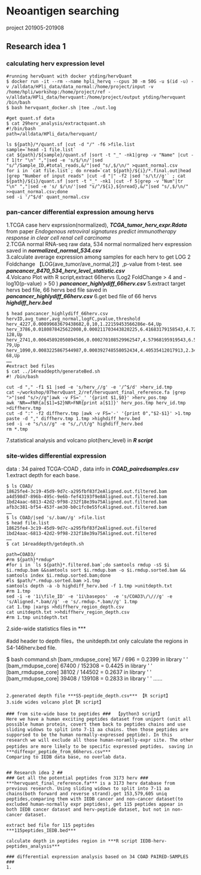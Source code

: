 # Neoantigen searching ##
project 201905-201908

## Research idea 1 ##
### calculating herv expression level ###
```
#running hervQuant with docker ytding/hervQuant
$ docker run -it --rm --name hpli_hervq --cpus 30 -m 50G -u $(id -u) -v /alldata/HPli_data/data_normal:/home/project/input -v /home/hpli/workshop:/home/project/ref -v/alldata/HPli_data/hervquant:/home/project/output ytding/hervquant /bin/bash
$ bash hervquant_docker.sh |tee ./out.log

#get quant.sf data
$ cat 29herv_analysis/extractquant.sh
#!/bin/bash
path=/alldata/HPli_data/hervquant/

ls ${path}/*/quant.sf |cut -d "/" -f6 >file.list
sample=`head -1 file.list`
cat ${path}/${sample}/quant.sf |sort -t "_" -nk1|grep -v "Name" |cut -f 1|tr "\n" ","|sed -e 's/$/\n/'|sed "s/^/Sample_ID,#total_reads,&/"|sed "s/,$/\n/" >quant_normal.csv
for i in `cat file.list`; do nread=`cat ${path}/${i}/*.final.out|head |grep "Number of input reads" |cut -d "|" -f2 |sed 's/\t//g'` ; cat ${path}/${i}/quant.sf |sort -t "_" -nk1 |cut -f 5|grep -v "Num"|tr "\n" ","|sed -e 's/ $/\n/'|sed "s/^/${i},${nread},&/"|sed "s/,$/\n/" >>quant_normal.csv;done
sed -i '/^$/d' quant_normal.csv
```

### pan-cancer differential expression amoung hervs ###  
1.TCGA case herv exprssion(normalized), ***TCGA_tumor_herv_expr.Rdata*** from paper *Endogenous retroviral signatures predict immunotherapy response in clear cell renal cell carcinoma*  
2.TCGA normal RNA-seq raw data, 534 normal normalized herv expression saved in ***normalized_normal_534.csv***  
3.calculate average expression among samples for each herv to get LOG 2 Foldchange 【LOG(ave_tumor/ave_normal,2)】,p-value from t-test. see ***pancancer_8470_534_herv_level_statistic.csv***  
4.Volcano Plot with R script,extract 66hervs (Log2 FoldChange > 4 and -log10(p-value) > 50 ) ***pancancer_highlydiff_66herv.csv*** 
5.extract target hervs bed file, 66 hervs bed file saved in ***pancancer_highlydiff_66herv.csv*** 
6.get bed file of 66 hervs ***highdiff_herv.bed***
```
$ head pancancer_highlydiff_66herv.csv
hervID,avg_tumor,avg_normal,logFC,pvalue,threshold
herv_4227,0.00899683679438682,0,10,1.22159453566286e-64,Up
herv_3786,0.0180878425622008,0.000211703443820225,6.41683179158543,4.72341384204794e-128,Up
herv_2741,0.00645892050894506,0.000270108529962547,4.57968195919543,6.53361720174555e-79,Up
herv_1090,0.0083225867544987,0.000392748558052434,4.40535412017913,2.34426808526767e-68,Up
……
#extract bed files
$ cat ../14readdepth/generateBed.sh
#! /bin/bash

cut -d "," -f1 $1 |sed -e 's/herv_//g' -e '/^$/d' >herv_id.tmp
cat ~/workshop/07hervQuant_2/ref/hervquant_final_reference.fa |grep ">"|sed "s/>//g"|awk -v FS='_' '{print $1,$0}' >herv_pos.tmp
awk 'NR==FNR{a[$1]=$2}NR>FNR{print a[$1]}' herv_pos.tmp herv_id.tmp >diffherv.tmp
cut -d ":" -f2 diffherv.tmp |awk -v FS='-' '{print 0","$2-$1}' >1.tmp
paste -d "," diffherv.tmp 1.tmp >highdiff_herv.bed
sed -i -e "s/\s//g" -e "s/,/\t/g" highdiff_herv.bed
rm *.tmp

```
7.statistical analysis and volcano plot(herv_level) in ***R script***

### site-wides differential expression ###  
data : 34 paired TCGA-COAD , data info in ***COAD_pairedsamples.csv***
1.extract depth for each base.
```
$ ls COAD/
18625fe4-3c19-45d9-9d7c-a295fbf83f2eAligned.out.filtered.bam  a4d598d7-896b-495c-9e6b-fef43193f9e8Aligned.out.filtered.bam
1bd24aac-6813-42d2-9f98-232f18e39a75Aligned.out.filtered.bam  afb3c381-bf54-453f-ae30-b0c1fc0e55fcAligned.out.filtered.bam
……
$ ls COAD/|sed 's/.bam//g' >file.list
$ head file.list
18625fe4-3c19-45d9-9d7c-a295fbf83f2eAligned.out.filtered
1bd24aac-6813-42d2-9f98-232f18e39a75Aligned.out.filtered
……
$ cat 14readdepth/getdepth.sh

path=COAD3/
#rm ${path}*rmdup*
#for i in `ls ${path}*.filtered.bam`;do samtools rmdup -sS $i $i.rmdup.bam &&samtools sort $i.rmdup.bam -o $i.rmdup.sorted.bam && samtools index $i.rmdup.sorted.bam;done
#ls $path/*.rmdup.sorted.bam >1.tmp
samtools depth -a -b highdiff_herv.bed -f 1.tmp >unitdepth.txt
#rm 1.tmp
sed -i -e '1i\file_ID' -e '1i\basepos'  -e 's/COAD3\/\///g' -e 's/Aligned.*.bam//g' -e 's/.rmdup.*.bam//g' 1.tmp
cat 1.tmp |xargs >hdiffherv_region_depth.csv
cat unitdepth.txt >>hdiffherv_region_depth.csv
#rm 1.tmp unitdepth.txt
```
2.side-wide statistics files in ***

#add header to depth files，the unitdepth.txt only calculate the regions in S4-146herv.bed file.

$ bash command.sh
[bam_rmdupse_core] 167 / 696 = 0.2399 in library '	'
[bam_rmdupse_core] 67400 / 152308 = 0.4425 in library '	'
[bam_rmdupse_core] 38102 / 144502 = 0.2637 in library '	'
[bam_rmdupse_core] 39408 / 139108 = 0.2833 in library '	'
……
```

2.generated depth file ***S5-peptide_depth.csv*** 【R script】  
3.side wides volcano plot【R script】 

### from site-wide base to peptides ###  【python3 script】
Here we have a human exciting peptides dataset from uniport (unit all possible human protein, covert them back to peptides chains and use sliding widows to split into 7-11 aa chains. then those peptides are supporsed to be the human normally-expressed peptide). In this research we will exclude all those human-noramlly-expr site. The other peptides are more likely to be specific expressed peptides， saving in ***diffexpr_peptide_from_66hervs.csv***  
Comparing to IEDB data base, no overlab data.


## Research idea 2 ##
### Get all the potential peptides from 3173 herv ###
***hervquant_final_reference.fa*** is a 3173 herv database from previous research. Using sliding widows to split into 7-11 aa chains(both forward and reverse strand),get 153,579,605 uniq peptides,comparing them with IEDB cancer and non-cancer dataset(to excluded human-normally expr peptides), get 115 peptides appear in both IEDB cancer dataset and herv-peptide dataset, but not in non-cancer dataset.

extract bed file for 115 peptides
***115peptides_IEDB.bed***

calculate depth in peptides region in ***R script IEDB-herv-peptides_analysis***

### differential expression analysis based on 34 COAD PAIRED-SAMPLES ###
1.
